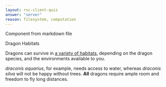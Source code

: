 ```yaml
---
layout: rsc-client-quiz
answer: "server"
reason: filesystem, computation
---
```


Component from markdown file

<div class="bg-gray-200 border-2 border-color-black px-4">

<div class="text-3xl text-$color-secondary-500 font-bold mt-4">Dragon Habitats</div>

<div class="text-xl">

Dragons can survive in [a variety of habitats](https://howd.dev), depending on the dragon species, and the environments available to you. 

*draconis aquarius*, for example, needs access to water, whereas *draconis silva* will not be happy without trees. **All** dragons require ample room and freedom to fly long distances.
</div>

</div>
